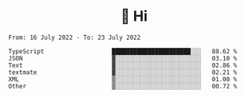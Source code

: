 <h1 align="center">👋 Hi</h1>
<!-- <h3 align="center">An enthusiastic frontend developer</h3> -->

<!--START_SECTION:waka-->

```text
From: 16 July 2022 - To: 23 July 2022

TypeScript                   ██████████████████████░░░   88.62 %
JSON                         ▓░░░░░░░░░░░░░░░░░░░░░░░░   03.10 %
Text                         ▓░░░░░░░░░░░░░░░░░░░░░░░░   02.86 %
textmate                     ▓░░░░░░░░░░░░░░░░░░░░░░░░   02.21 %
XML                          ▒░░░░░░░░░░░░░░░░░░░░░░░░   01.00 %
Other                        ▒░░░░░░░░░░░░░░░░░░░░░░░░   00.72 %
```

<!--END_SECTION:waka-->
